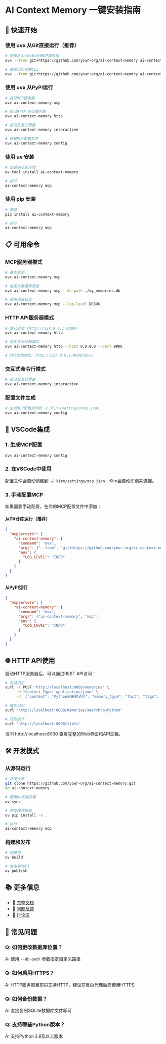 # AI Context Memory 一键安装指南

## 🚀 快速开始

### 使用 uvx 从Git直接运行（推荐）

```bash
# 直接从GitHub运行MCP服务器
uvx --from git+https://github.com/your-org/ai-context-memory ai-context-memory-mcp

# 或者运行完整CLI
uvx --from git+https://github.com/your-org/ai-context-memory ai-context-memory mcp
```

### 使用 uvx 从PyPI运行

```bash
# 启动MCP服务器
uvx ai-context-memory mcp

# 启动HTTP API服务器
uvx ai-context-memory http

# 启动交互式界面
uvx ai-context-memory interactive

# 创建MCP配置文件
uvx ai-context-memory config
```

### 使用 uv 安装

```bash
# 安装到全局环境
uv tool install ai-context-memory

# 运行
ai-context-memory mcp
```

### 使用 pip 安装

```bash
# 安装
pip install ai-context-memory

# 运行
ai-context-memory mcp
```

## 📋 可用命令

### MCP服务器模式
```bash
# 基本启动
uvx ai-context-memory mcp

# 自定义数据库路径
uvx ai-context-memory mcp --db-path ./my_memories.db

# 启用调试日志
uvx ai-context-memory mcp --log-level DEBUG
```

### HTTP API服务器模式
```bash
# 默认启动 (http://127.0.0.1:8000)
uvx ai-context-memory http

# 自定义地址和端口
uvx ai-context-memory http --host 0.0.0.0 --port 9000

# API文档地址: http://127.0.0.1:8000/docs
```

### 交互式命令行模式
```bash
# 启动交互式界面
uvx ai-context-memory interactive
```

### 配置文件生成
```bash
# 生成MCP配置文件到 ~/.kiro/settings/mcp.json
uvx ai-context-memory config
```

## 🔧 VSCode集成

### 1. 生成MCP配置
```bash
uvx ai-context-memory config
```

### 2. 在VSCode中使用
配置文件会自动创建到 `~/.kiro/settings/mcp.json`，Kiro会自动识别并连接。

### 3. 手动配置MCP
如果需要手动配置，在你的MCP配置文件中添加：

#### 从Git仓库运行（推荐）
```json
{
  "mcpServers": {
    "ai-context-memory": {
      "command": "uvx",
      "args": ["--from", "git+https://github.com/your-org/ai-context-memory", "ai-context-memory-mcp"],
      "env": {
        "LOG_LEVEL": "INFO"
      }
    }
  }
}
```

#### 从PyPI运行
```json
{
  "mcpServers": {
    "ai-context-memory": {
      "command": "uvx",
      "args": ["ai-context-memory", "mcp"],
      "env": {
        "LOG_LEVEL": "INFO"
      }
    }
  }
}
```

## 🌐 HTTP API使用

启动HTTP服务器后，可以通过REST API访问：

```bash
# 存储记忆
curl -X POST "http://localhost:8000/memories" \
     -H "Content-Type: application/json" \
     -d '{"content": "Python是编程语言", "memory_type": "fact", "tags": ["python"]}'

# 搜索记忆
curl "http://localhost:8000/memories/search?q=Python"

# 获取统计
curl "http://localhost:8000/stats"
```

访问 http://localhost:8000 查看完整的Web界面和API文档。

## 🛠️ 开发模式

### 从源码运行
```bash
# 克隆仓库
git clone https://github.com/your-org/ai-context-memory.git
cd ai-context-memory

# 使用uv安装依赖
uv sync

# 开发模式安装
uv pip install -e .

# 运行
ai-context-memory mcp
```

### 构建和发布
```bash
# 构建包
uv build

# 发布到PyPI
uv publish
```

## 📚 更多信息

- 📖 [完整文档](README.md)
- 🐛 [问题反馈](https://github.com/your-org/ai-context-memory/issues)
- 💬 [讨论区](https://github.com/your-org/ai-context-memory/discussions)

## 🎯 常见问题

### Q: 如何更改数据库位置？
A: 使用 `--db-path` 参数指定自定义路径

### Q: 如何启用HTTPS？
A: HTTP服务器目前只支持HTTP，建议在反向代理后面使用HTTPS

### Q: 如何备份数据？
A: 直接复制SQLite数据库文件即可

### Q: 支持哪些Python版本？
A: 支持Python 3.8及以上版本